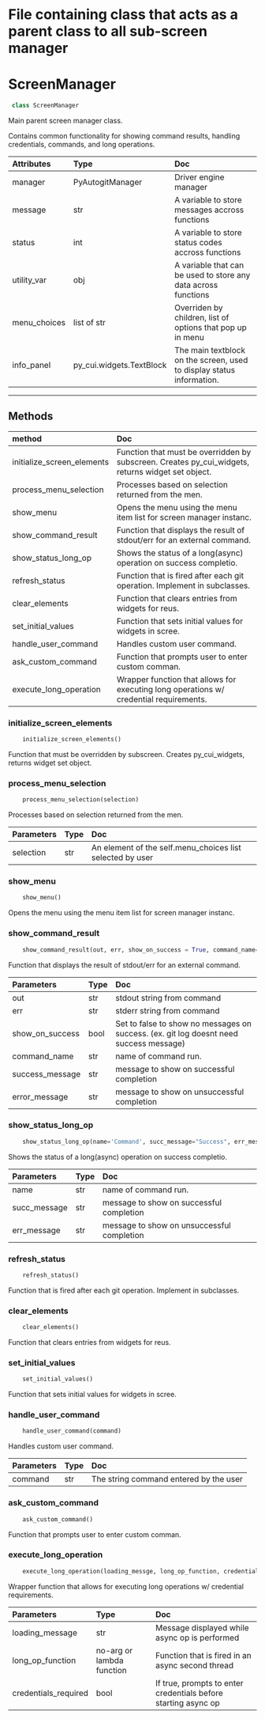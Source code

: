 # File containing class that acts as a parent class to all sub-screen manager


# ScreenManager 

``` python 
 class ScreenManager 
```

Main parent screen manager class.

Contains common functionality for showing command results, handling credentials, commands, and long operations.

| Attributes    | Type             | Doc             |
|:-------|:-----------------|:----------------|
|     manager | PyAutogitManager |         Driver engine manager | 
|     message | str |         A variable to store messages accross functions | 
|     status | int |         A variable to store status codes accross functions | 
|     utility_var | obj |         A variable that can be used to store any data across functions | 
|     menu_choices | list of str |         Overriden by children, list of options that pop up in menu | 
|     info_panel | py_cui.widgets.TextBlock |         The main textblock on the screen, used to display status information. | 


--------- 

## Methods 

 
| method    | Doc             |
|:-------|:----------------|
| initialize_screen_elements | Function that must be overridden by subscreen. Creates py_cui_widgets, returns widget set object. | 
| process_menu_selection | Processes based on selection returned from the men. | 
| show_menu | Opens the menu using the menu item list for screen manager instanc. | 
| show_command_result | Function that displays the result of stdout/err for an external command. | 
| show_status_long_op | Shows the status of a long(async) operation on success completio. | 
| refresh_status | Function that is fired after each git operation. Implement in subclasses. | 
| clear_elements | Function that clears entries from widgets for reus. | 
| set_initial_values | Function that sets initial values for widgets in scree. | 
| handle_user_command | Handles custom user command. | 
| ask_custom_command | Function that prompts user to enter custom comman. | 
| execute_long_operation | Wrapper function that allows for executing long operations w/ credential requirements. | 
 
 

### initialize_screen_elements

``` python 
    initialize_screen_elements() 
```


Function that must be overridden by subscreen. Creates py_cui_widgets, returns widget set object.

### process_menu_selection

``` python 
    process_menu_selection(selection) 
```


Processes based on selection returned from the men.

| Parameters    | Type             | Doc             |
|:-------|:-----------------|:----------------|
|         selection | str |             An element of the self.menu_choices list selected by user | 


### show_menu

``` python 
    show_menu() 
```


Opens the menu using the menu item list for screen manager instanc.

### show_command_result

``` python 
    show_command_result(out, err, show_on_success = True, command_name='Command', success_message='Success', error_message='Error') 
```


Function that displays the result of stdout/err for an external command.

| Parameters    | Type             | Doc             |
|:-------|:-----------------|:----------------|
|         out | str |             stdout string from command | 
|         err | str |             stderr string from command | 
|         show_on_success | bool |             Set to false to show no messages on success. (ex. git log doesnt need success message) | 
|         command_name | str |             name of command run. | 
|         success_message | str |             message to show on successful completion | 
|         error_message | str |             message to show on unsuccessful completion | 


### show_status_long_op

``` python 
    show_status_long_op(name='Command', succ_message="Success", err_message = "Error") 
```


Shows the status of a long(async) operation on success completio.

| Parameters    | Type             | Doc             |
|:-------|:-----------------|:----------------|
|         name | str |             name of command run. | 
|         succ_message | str |             message to show on successful completion | 
|         err_message | str |             message to show on unsuccessful completion | 


### refresh_status

``` python 
    refresh_status() 
```


Function that is fired after each git operation. Implement in subclasses.

### clear_elements

``` python 
    clear_elements() 
```


Function that clears entries from widgets for reus.

### set_initial_values

``` python 
    set_initial_values() 
```


Function that sets initial values for widgets in scree.

### handle_user_command

``` python 
    handle_user_command(command) 
```


Handles custom user command.

| Parameters    | Type             | Doc             |
|:-------|:-----------------|:----------------|
|         command | str |             The string command entered by the user | 


### ask_custom_command

``` python 
    ask_custom_command() 
```


Function that prompts user to enter custom comman.

### execute_long_operation

``` python 
    execute_long_operation(loading_messge, long_op_function, credentials_required=False) 
```


Wrapper function that allows for executing long operations w/ credential requirements.

| Parameters    | Type             | Doc             |
|:-------|:-----------------|:----------------|
|         loading_message | str |             Message displayed while async op is performed | 
|         long_op_function | no-arg or lambda function |             Function that is fired in an async second thread | 
|         credentials_required | bool |             If true, prompts to enter credentials before starting async op | 
